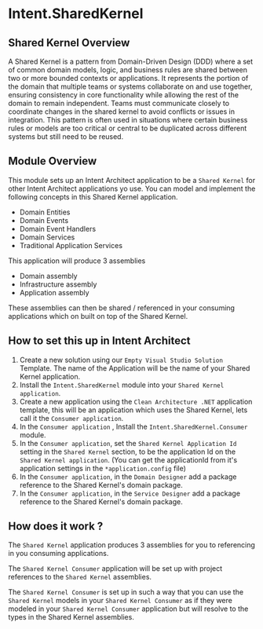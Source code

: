 # Intent.SharedKernel

## Shared Kernel Overview

A Shared Kernel is a pattern from Domain-Driven Design (DDD) where a set of common domain models, logic, and business rules are shared between two or more bounded contexts or applications. It represents the portion of the domain that multiple teams or systems collaborate on and use together, ensuring consistency in core functionality while allowing the rest of the domain to remain independent. Teams must communicate closely to coordinate changes in the shared kernel to avoid conflicts or issues in integration. This pattern is often used in situations where certain business rules or models are too critical or central to be duplicated across different systems but still need to be reused.

## Module Overview

This module sets up an Intent Architect application to be a `Shared Kernel` for other Intent Architect applications yo use. You can model and implement the following concepts in this Shared Kernel application.

- Domain Entities
- Domain Events
- Domain Event Handlers
- Domain Services
- Traditional Application Services

This application will produce 3 assemblies

- Domain assembly
- Infrastructure assembly
- Application assembly

These assemblies can then be shared / referenced in your consuming applications which on built on top of the Shared Kernel.

## How to set this up in Intent Architect

1. Create a new solution using our `Empty Visual Studio Solution` Template. The name of the Application will be the name of your Shared Kernel application.
2. Install the `Intent.SharedKernel` module into your `Shared Kernel application`.
3. Create a new application using the `Clean Architecture .NET` application template, this will be an application which uses the Shared Kernel, lets call it the `Consumer application`.
4. In the `Consumer application` , Install the `Intent.SharedKernel.Consumer` module.
5. In the `Consumer application`, set the `Shared Kernel Application Id` setting in the `Shared Kernel` section, to be the application Id on the `Shared Kernel application`. (You can get the applicationId from it's application settings in the `*application.config` file)
6. In the `Consumer application`, in the `Domain Designer` add a package reference to the Shared Kernel's domain package.
7. In the `Consumer application`, in the `Service Designer` add a package reference to the Shared Kernel's domain package.


## How does it work ?

The `Shared Kernel` application produces 3 assemblies for you to referencing in you consuming applications.

The `Shared Kernel Consumer` application will be set up with project references to the `Shared Kernel` assemblies.

The `Shared Kernel Consumer` is set up in such a way that you can use the `Shared Kernel` models in your `Shared Kernel Consumer` as if they were modeled in your `Shared Kernel Consumer` application but will resolve to the types in the Shared Kernel assemblies.


